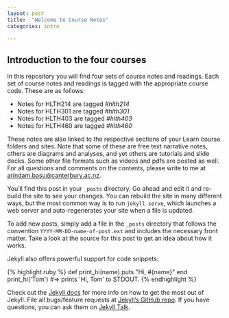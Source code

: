 ```yaml
---
layout: post
title:  "Welcome to Course Notes"
categories: intro 

---
```


## Introduction to the four courses

In this repository you will find four sets of course notes and readings. Each set of course notes and readings is tagged with the appropriate course code. These are as follows:

- Notes for HLTH214 are tagged *#hlth214*
- Notes for HLTH301 are tagged *#hlth301*
- Notes for HLTH403 are tagged *#hlth403*
- Notes for HLTH460 are tagged *#hlth460*

These notes are also linked to the respective sections of your Learn course folders and sites. Note that some of these are free text narrative notes, others are diagrams and analyses, and yet others are tutorials and slide decks. Some other file formats such as videos and pdfs are posted as well. For all questions and comments on the contents, please write to me at [arindam.basu@canterbury.ac.nz](mailto:arindam.basu@canterbury.ac.nz). 


You’ll find this post in your `_posts` directory. Go ahead and edit it and re-build the site to see your changes. You can rebuild the site in many different ways, but the most common way is to run `jekyll serve`, which launches a web server and auto-regenerates your site when a file is updated.

To add new posts, simply add a file in the `_posts` directory that follows the convention `YYYY-MM-DD-name-of-post.ext` and includes the necessary front matter. Take a look at the source for this post to get an idea about how it works.

Jekyll also offers powerful support for code snippets:

{% highlight ruby %}
def print_hi(name)
  puts "Hi, #{name}"
end
print_hi('Tom')
#=> prints 'Hi, Tom' to STDOUT.
{% endhighlight %}

Check out the [Jekyll docs][jekyll-docs] for more info on how to get the most out of Jekyll. File all bugs/feature requests at [Jekyll’s GitHub repo][jekyll-gh]. If you have questions, you can ask them on [Jekyll Talk][jekyll-talk].

[jekyll-docs]: https://jekyllrb.com/docs/home
[jekyll-gh]:   https://github.com/jekyll/jekyll
[jekyll-talk]: https://talk.jekyllrb.com/
